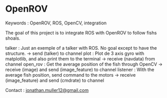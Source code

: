 # OpenROV
Keywords :
OpenROV, ROS, OpenCV, integration

The goal of this project is to integrate ROS with OpenROV to follow fishs shoals.

talker :
Just an exemple of a talker with ROS. No goal except to have the structure. -> send (talker) to channel
plot :
Plot de 3 axis gyro with matplotlib, and also print them to the terminal -> receive (navdata) from channel
open_rov :
Get the average position of the fish through OpenCV -> receive (image) and send (image_feature) to channel 
listener :
With the average fish position, send command to the motors -> receive (image_feature) and send (cmdrate) to channel

Contact : jonathan.muller12@gmail.com
